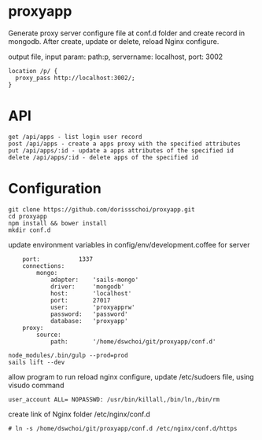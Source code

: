 # proxyapp
Generate proxy server configure file at conf.d folder and create record in mongodb. After create, update or delete, reload Nginx configure.

output file, input param: path:p, servername: localhost, port: 3002
```
location /p/ {
  proxy_pass http://localhost:3002/;
}
```

# API
```
get /api/apps - list login user record
post /api/apps - create a apps proxy with the specified attributes
put /api/apps/:id - update a apps attributes of the specified id
delete /api/apps/:id - delete apps of the specified id
```
# Configuration

```
git clone https://github.com/dorissschoi/proxyapp.git
cd proxyapp
npm install && bower install
mkdir conf.d
```
update environment variables in config/env/development.coffee for server
```
	port:			1337
	connections:
		mongo:
			adapter:	'sails-mongo'
			driver:		'mongodb'
			host:		'localhost'
			port:		27017
			user:		'proxyapprw'
			password:	'password'
			database:	'proxyapp'
	proxy:
		source:
			path:		'/home/dswchoi/git/proxyapp/conf.d'			
```
```
node_modules/.bin/gulp --prod=prod
sails lift --dev
```
allow program to run reload nginx configure, update /etc/sudoers file, using visudo command
```
user_account ALL= NOPASSWD: /usr/bin/killall,/bin/ln,/bin/rm

```
create link of Nginx folder /etc/nginx/conf.d
```
# ln -s /home/dswchoi/git/proxyapp/conf.d /etc/nginx/conf.d/https
``` 